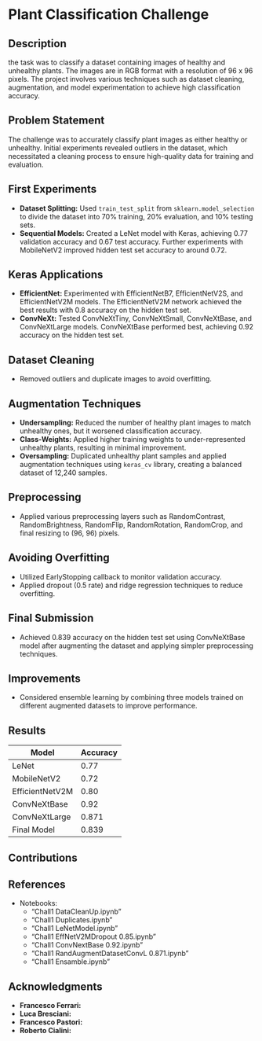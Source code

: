 # Plant Classification Challenge

## Description
the task was to classify a dataset containing images of healthy and unhealthy plants. The images are in RGB format with a resolution of 96 x 96 pixels. The project involves various techniques such as dataset cleaning, augmentation, and model experimentation to achieve high classification accuracy.

## Problem Statement
The challenge was to accurately classify plant images as either healthy or unhealthy. Initial experiments revealed outliers in the dataset, which necessitated a cleaning process to ensure high-quality data for training and evaluation.

## First Experiments
- **Dataset Splitting:** Used `train_test_split` from `sklearn.model_selection` to divide the dataset into 70% training, 20% evaluation, and 10% testing sets.
- **Sequential Models:** Created a LeNet model with Keras, achieving 0.77 validation accuracy and 0.67 test accuracy. Further experiments with MobileNetV2 improved hidden test set accuracy to around 0.72.

## Keras Applications
- **EfficientNet:** Experimented with EfficientNetB7, EfficientNetV2S, and EfficientNetV2M models. The EfficientNetV2M network achieved the best results with 0.8 accuracy on the hidden test set.
- **ConvNeXt:** Tested ConvNeXtTiny, ConvNeXtSmall, ConvNeXtBase, and ConvNeXtLarge models. ConvNeXtBase performed best, achieving 0.92 accuracy on the hidden test set.

## Dataset Cleaning
- Removed outliers and duplicate images to avoid overfitting.

## Augmentation Techniques
- **Undersampling:** Reduced the number of healthy plant images to match unhealthy ones, but it worsened classification accuracy.
- **Class-Weights:** Applied higher training weights to under-represented unhealthy plants, resulting in minimal improvement.
- **Oversampling:** Duplicated unhealthy plant samples and applied augmentation techniques using `keras_cv` library, creating a balanced dataset of 12,240 samples.

## Preprocessing
- Applied various preprocessing layers such as RandomContrast, RandomBrightness, RandomFlip, RandomRotation, RandomCrop, and final resizing to (96, 96) pixels.

## Avoiding Overfitting
- Utilized EarlyStopping callback to monitor validation accuracy.
- Applied dropout (0.5 rate) and ridge regression techniques to reduce overfitting.

## Final Submission
- Achieved 0.839 accuracy on the hidden test set using ConvNeXtBase model after augmenting the dataset and applying simpler preprocessing techniques.

## Improvements
- Considered ensemble learning by combining three models trained on different augmented datasets to improve performance.

## Results
| Model           | Accuracy |
|-----------------|----------|
| LeNet           | 0.77     |
| MobileNetV2     | 0.72     |
| EfficientNetV2M | 0.80     |
| ConvNeXtBase    | 0.92     |
| ConvNeXtLarge   | 0.871    |
| Final Model     | 0.839    |

## Contributions

## References
- Notebooks: 
  - “Chall1 DataCleanUp.ipynb”
  - “Chall1 Duplicates.ipynb”
  - “Chall1 LeNetModel.ipynb”
  - “Chall1 EffNetV2MDropout 0.85.ipynb”
  - “Chall1 ConvNextBase 0.92.ipynb”
  - “Chall1 RandAugmentDatasetConvL 0.871.ipynb”
  - “Chall1 Ensamble.ipynb”


## Acknowledgments
- **Francesco Ferrari:** 
- **Luca Bresciani:** 
- **Francesco Pastori:** 
- **Roberto Cialini:** 


